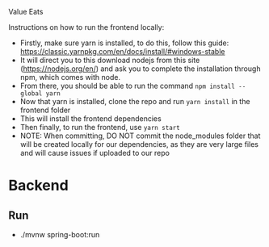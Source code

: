 Value Eats

Instructions on how to run the frontend locally:
 - Firstly, make sure yarn is installed, to do this, follow this guide: https://classic.yarnpkg.com/en/docs/install/#windows-stable
 - It will direct you to this download nodejs from this site (https://nodejs.org/en/) and ask you to complete the installation through npm, which comes with node.
 - From there, you should be able to run the command `npm install --global yarn`
 - Now that yarn is installed, clone the repo and run `yarn install` in the frontend folder
 - This will install the frontend dependencies
 - Then finally, to run the frontend, use `yarn start`
 - NOTE: When committing, DO NOT commit the node_modules folder that will be created locally for our dependencies, as they are very large files and will cause issues if uploaded to our repo
 
 # Backend
 ## Run
* ./mvnw spring-boot:run
 